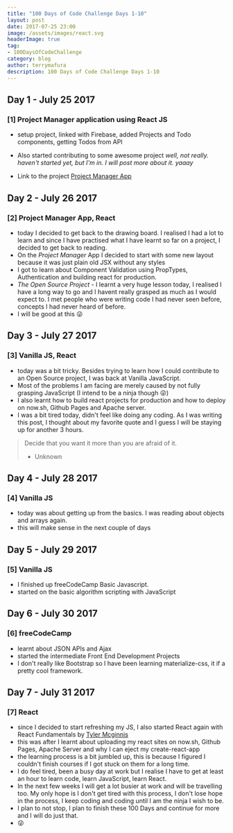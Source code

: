 ```yaml
---
title: "100 Days of Code Challenge Days 1-10"
layout: post
date: 2017-07-25 23:00
image: /assets/images/react.svg
headerImage: true
tag:
- 100DaysOfCodeChallenge
category: blog
author: terrymafura
description: 100 Days of Code Challenge Days 1-10
---
```


## Day 1 - July 25 2017
### [1] Project Manager application using React JS
- setup project, linked with Firebase, added Projects and Todo components, getting Todos from API
- Also started contributing to some awesome project *well, not really. haven't started yet, but I'm in. I will post more about it. yaaay*    

- Link to the project [Project Manager App](https://github.com/maffsojah/projectmanager)

## Day 2 - July 26 2017
### [2] Project Manager App, React
- today I decided to get back to the drawing board. I realised I had a lot to learn and since I have practised what I have learnt so far on a project, I decided to get back to reading.  
- On the *Project Manager* App I decided to start with some new layout because it was just plain old JSX without any styles  
- I got to learn about Component Validation using PropTypes, Authentication and building react for production.  
- *The Open Source Project*  - I learnt a very huge lesson today, I realised I have a long way to go and I havent really grasped as much as I would expect to. I met people who were writing code I had never seen before, concepts I had never heard of before.  
- I will be good at this :stuck_out_tongue_winking_eye:

## Day 3 - July 27 2017
### [3] Vanilla JS, React  
- today was a bit tricky. Besides trying to learn how I could contribute to an Open Source project, I was back at Vanilla JavaScript.  
- Most of the problems I am facing are merely caused by not fully grasping JavaScript (I intend to be a ninja though :stuck_out_tongue_winking_eye:)  
- I also learnt how to build react projects for production and how to deploy on now.sh, Github Pages and Apache server.  
- I was a bit tired today, didn't feel like doing any coding. As I was writing this post, I thought about my favorite quote and I guess I will be staying up for another 3 hours.
> Decide that you want it more than you are afraid of it.
> - Unknown


## Day 4 - July 28 2017
### [4] Vanilla JS   
- today was about getting up from the basics. I was reading about objects and arrays again.  
- this will make sense in the next couple of days  

## Day 5 - July 29 2017
### [5] Vanilla JS
- I finished up freeCodeCamp Basic Javascript.
- started on the basic algorithm scripting with JavaScript

## Day 6 - July 30 2017
### [6] freeCodeCamp  
- learnt about JSON APIs and Ajax
- started the intermediate Front End Development Projects  
- I don't really like Bootstrap so I have been learning materialize-css, it if a pretty cool framework.

## Day 7 - July 31 2017
### [7] React
-  since I decided to start refreshing my JS, I also started React again with React Fundamentals by [Tyler Mcginnis](https://twitter.com/tylermcginnis)
- this was after I learnt about uploading my react sites on now.sh, Github Pages, Apache Server and why I can eject my create-react-app
- the learning process is a bit jumbled up, this is because I figured I couldn't finish courses if I got stuck on them for a long time.
- I do feel tired, been a busy day at work but I realise I have to get at least an hour to learn code, learn JavaScript, learn React.
- In the next few weeks I will get a lot busier at work and will be travelling too. My only hope is I don't get tired with this process, I don't lose hope in the process, I keep coding and coding until I am the ninja I wish to be.
- I plan to not stop, I plan to finish these 100 Days and continue for more and I will do just that.
- :stuck_out_tongue_winking_eye:
